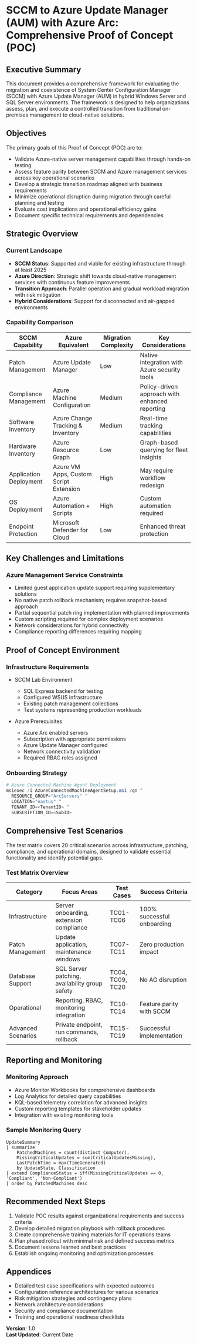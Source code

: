 
# SCCM to Azure Update Manager (AUM) with Azure Arc: Comprehensive Proof of Concept (POC)

## Executive Summary

This document provides a comprehensive framework for evaluating the migration and coexistence of System Center Configuration Manager (SCCM) with Azure Update Manager (AUM) in hybrid Windows Server and SQL Server environments. The framework is designed to help organizations assess, plan, and execute a controlled transition from traditional on-premises management to cloud-native solutions.

## Objectives

The primary goals of this Proof of Concept (POC) are to:

- Validate Azure-native server management capabilities through hands-on testing
- Assess feature parity between SCCM and Azure management services across key operational scenarios
- Develop a strategic transition roadmap aligned with business requirements
- Minimize operational disruption during migration through careful planning and testing
- Evaluate cost implications and operational efficiency gains
- Document specific technical requirements and dependencies

## Strategic Overview

### Current Landscape

- **SCCM Status**: Supported and viable for existing infrastructure through at least 2025
- **Azure Direction**: Strategic shift towards cloud-native management services with continuous feature improvements
- **Transition Approach**: Parallel operation and gradual workload migration with risk mitigation
- **Hybrid Considerations**: Support for disconnected and air-gapped environments

### Capability Comparison

| SCCM Capability                       | Azure Equivalent                                | Migration Complexity | Key Considerations |
|---------------------------------------|------------------------------------------------|---------------------|-------------------|
| Patch Management                     | Azure Update Manager                            | Low                 | Native integration with Azure security tools |
| Compliance Management                | Azure Machine Configuration                     | Medium              | Policy-driven approach with enhanced reporting |
| Software Inventory                   | Azure Change Tracking & Inventory               | Medium              | Real-time tracking capabilities |
| Hardware Inventory                   | Azure Resource Graph                            | Low                 | Graph-based querying for fleet insights |
| Application Deployment               | Azure VM Apps, Custom Script Extension          | High                | May require workflow redesign |
| OS Deployment                        | Azure Automation + Scripts                      | High                | Custom automation required |
| Endpoint Protection                  | Microsoft Defender for Cloud                    | Low                 | Enhanced threat protection |

## Key Challenges and Limitations

### Azure Management Service Constraints

- Limited guest application update support requiring supplementary solutions
- No native patch rollback mechanism; requires snapshot-based approach
- Partial sequential patch ring implementation with planned improvements
- Custom scripting required for complex deployment scenarios
- Network considerations for hybrid connectivity
- Compliance reporting differences requiring mapping

## Proof of Concept Environment

### Infrastructure Requirements

- SCCM Lab Environment
  - SQL Express backend for testing
  - Configured WSUS infrastructure
  - Existing patch management collections
  - Test systems representing production workloads

- Azure Prerequisites
  - Azure Arc enabled servers
  - Subscription with appropriate permissions
  - Azure Update Manager configured
  - Network connectivity validation
  - Required RBAC roles assigned

### Onboarding Strategy

```powershell
# Azure Connected Machine Agent Deployment
msiexec /i AzureConnectedMachineAgentSetup.msi /qn ^
  RESOURCE_GROUP="ArcServers" ^
  LOCATION="eastus" ^
  TENANT_ID=<TenantID> ^
  SUBSCRIPTION_ID=<SubID>
```

## Comprehensive Test Scenarios

The test matrix covers 20 critical scenarios across infrastructure, patching, compliance, and operational domains, designed to validate essential functionality and identify potential gaps.

### Test Matrix Overview

| Category         | Focus Areas                                     | Test Cases | Success Criteria |
|------------------|------------------------------------------------|------------|------------------|
| Infrastructure   | Server onboarding, extension compliance        | TC01-TC06  | 100% successful onboarding |
| Patch Management | Update application, maintenance windows        | TC07-TC11  | Zero production impact |
| Database Support | SQL Server patching, availability group safety  | TC04, TC09, TC20 | No AG disruption |
| Operational      | Reporting, RBAC, monitoring integration        | TC10-TC14  | Feature parity with SCCM |
| Advanced Scenarios | Private endpoint, run commands, rollback     | TC15-TC19  | Successful implementation |

## Reporting and Monitoring

### Monitoring Approach

- Azure Monitor Workbooks for comprehensive dashboards
- Log Analytics for detailed query capabilities
- KQL-based telemetry correlation for advanced insights
- Custom reporting templates for stakeholder updates
- Integration with existing monitoring tools

### Sample Monitoring Query

```kql
UpdateSummary
| summarize 
    PatchedMachines = count(distinct Computer),
    MissingCriticalUpdates = sum(CriticalUpdatesMissing),
    LastPatchTime = max(TimeGenerated)
    by UpdateState, Classification
| extend ComplianceStatus = iff(MissingCriticalUpdates == 0, 'Compliant', 'Non-Compliant')
| order by PatchedMachines desc
```

## Recommended Next Steps

1. Validate POC results against organizational requirements and success criteria
2. Develop detailed migration playbook with rollback procedures
3. Create comprehensive training materials for IT operations teams
4. Plan phased rollout with minimal risk and defined success metrics
5. Document lessons learned and best practices
6. Establish ongoing monitoring and optimization processes

## Appendices

- Detailed test case specifications with expected outcomes
- Configuration reference architectures for various scenarios
- Risk mitigation strategies and contingency plans
- Network architecture considerations
- Security and compliance documentation
- Training and operational readiness checklists

**Version**: 1.0  
**Last Updated**: Current Date






